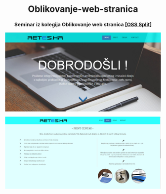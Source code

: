 <div style="margin-left:auto;margin-right:auto;text-align:center;width:100%">
<h1>Oblikovanje-web-stranica</h1>
<h3>Seminar iz kolegija Oblikovanje web stranica <a href="http://oss.unist.hr/" target="_blank">[OSS Split]</a></h3>
<p><img src="OWS_Seminar/home.jpg"></p>
<p><img src="OWS_Seminar/print.jpg"></p>
</div>